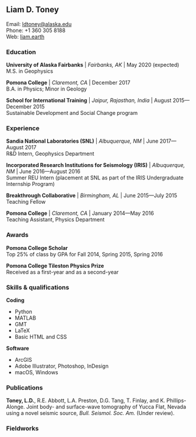 <!-- currently just ported from my (dated) LaTeX resume, needs updating -->
## Liam D. Toney
Email: [ldtoney@alaska.edu](mailto:ldtoney@alaska.edu)  
Phone: +1 360 305 8188  
Web: [liam.earth](https://liam.earth/)

### Education
**University of Alaska Fairbanks** | *Fairbanks, AK* | May 2020 (expected)  
M.S. in Geophysics

**Pomona College** | *Claremont, CA* | December 2017  
B.A. in Physics; Minor in Geology

**School for International Training** | *Jaipur, Rajasthan, India* | August 2015—December 2015  
Sustainable Development and Social Change program

### Experience
**Sandia National Laboratories (SNL)** | *Albuquerque, NM* | June 2017—August 2017  
R&D Intern, Geophysics Department

**Incorporated Research Institutions for Seismology (IRIS)** | *Albuquerque, NM* | June 2016—August 2016  
Summer REU Intern (placement at SNL as part of the IRIS Undergraduate Internship Program)

**Breakthrough Collaborative** | *Birmingham, AL* | June 2015—July 2015  
Teaching Fellow  

**Pomona College** | *Claremont, CA* | January 2014—May 2016  
Teaching Assistant, Physics Department

### Awards
**Pomona College Scholar**  
Top 25% of class by GPA for Fall 2014, Spring 2015, Spring 2016

**Pomona College Tileston Physics Prize**  
Received as a first-year and as a second-year

### Skills & qualifications
**Coding**
- Python
- MATLAB
- GMT
- LaTeX
- Basic HTML and CSS

**Software**
- ArcGIS
- Adobe Illustrator, Photoshop, InDesign
- macOS, Windows

### Publications
**Toney, L.D.**, R.E. Abbott, L.A. Preston, D.G. Tang, T. Finlay, and K. Phillips-Alonge. Joint body- and surface-wave tomography of Yucca Flat, Nevada using a novel seismic source, *Bull. Seismol. Soc. Am.* (Under review).

### Fieldworks
